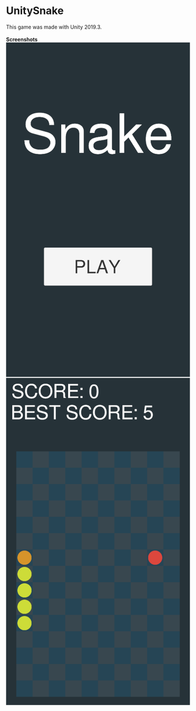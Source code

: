 # UnitySnake
This game was made with Unity 2019.3.
<br>
<br>
**Screenshots**
<br>
![](Images/screen1.png?raw=true)
![](Images/screen2.png?raw=true)

